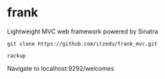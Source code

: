 # frank
Lightweight MVC web framework powered by Sinatra
```
git clone https://github.com/itzedu/frank_mvc.git
```
```
rackup
```
Navigate to localhost:9292/welcomes
